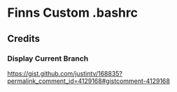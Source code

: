 # Finns Custom .bashrc

## Credits
### Display Current Branch
https://gist.github.com/justintv/168835?permalink_comment_id=4129168#gistcomment-4129168


